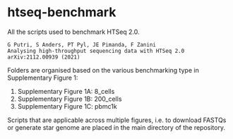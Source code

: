 # htseq-benchmark

All the scripts used to benchmark HTSeq 2.0.

```
G Putri, S Anders, PT Pyl, JE Pimanda, F Zanini
Analysing high-throughput sequencing data with HTSeq 2.0
arXiv:2112.00939 (2021)
```

Folders are organised based on the various benchmarking type in Supplementary Figure 1:

1. Supplementary Figure 1A: 8_cells
2. Supplementary Figure 1B: 200_cells
3. Supplementary Figure 1C: pbmc1k

Scripts that are applicable across multiple figures, i.e. to download FASTQs or generate star genome are placed in the main directory of the repository.


